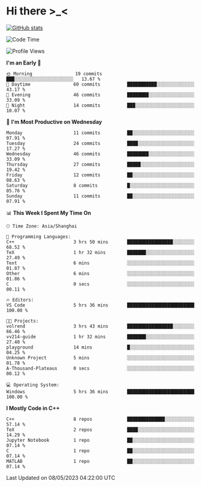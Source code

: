 # Hi there \>_<

[![GitHub stats](https://github-readme-stats.vercel.app/api?username=ARessegetesStery&show_icons=true&theme=transparent)](https://github.com/anuraghazra/github-readme-stats)

<!--START_SECTION:waka-->
![Code Time](http://img.shields.io/badge/Code%20Time-65%20hrs%2056%20mins-blue)

![Profile Views](http://img.shields.io/badge/Profile%20Views-5-blue)

**I'm an Early 🐤** 

```text
🌞 Morning                19 commits          ███░░░░░░░░░░░░░░░░░░░░░░   13.67 % 
🌆 Daytime                60 commits          ███████████░░░░░░░░░░░░░░   43.17 % 
🌃 Evening                46 commits          ████████░░░░░░░░░░░░░░░░░   33.09 % 
🌙 Night                  14 commits          ███░░░░░░░░░░░░░░░░░░░░░░   10.07 % 
```
📅 **I'm Most Productive on Wednesday** 

```text
Monday                   11 commits          ██░░░░░░░░░░░░░░░░░░░░░░░   07.91 % 
Tuesday                  24 commits          ████░░░░░░░░░░░░░░░░░░░░░   17.27 % 
Wednesday                46 commits          ████████░░░░░░░░░░░░░░░░░   33.09 % 
Thursday                 27 commits          █████░░░░░░░░░░░░░░░░░░░░   19.42 % 
Friday                   12 commits          ██░░░░░░░░░░░░░░░░░░░░░░░   08.63 % 
Saturday                 8 commits           █░░░░░░░░░░░░░░░░░░░░░░░░   05.76 % 
Sunday                   11 commits          ██░░░░░░░░░░░░░░░░░░░░░░░   07.91 % 
```


📊 **This Week I Spent My Time On** 

```text
🕑︎ Time Zone: Asia/Shanghai

💬 Programming Languages: 
C++                      3 hrs 50 mins       █████████████████░░░░░░░░   68.52 % 
TeX                      1 hr 32 mins        ███████░░░░░░░░░░░░░░░░░░   27.49 % 
Text                     6 mins              ░░░░░░░░░░░░░░░░░░░░░░░░░   01.87 % 
Other                    6 mins              ░░░░░░░░░░░░░░░░░░░░░░░░░   01.86 % 
C                        0 secs              ░░░░░░░░░░░░░░░░░░░░░░░░░   00.11 % 

🔥 Editors: 
VS Code                  5 hrs 36 mins       █████████████████████████   100.00 % 

🐱‍💻 Projects: 
volrend                  3 hrs 43 mins       █████████████████░░░░░░░░   66.46 % 
vv214-guide              1 hr 32 mins        ███████░░░░░░░░░░░░░░░░░░   27.40 % 
playground               14 mins             █░░░░░░░░░░░░░░░░░░░░░░░░   04.25 % 
Unknown Project          5 mins              ░░░░░░░░░░░░░░░░░░░░░░░░░   01.78 % 
A-Thousand-Plateaus      0 secs              ░░░░░░░░░░░░░░░░░░░░░░░░░   00.12 % 

💻 Operating System: 
Windows                  5 hrs 36 mins       █████████████████████████   100.00 % 
```

**I Mostly Code in C++** 

```text
C++                      8 repos             ██████████████░░░░░░░░░░░   57.14 % 
TeX                      2 repos             ████░░░░░░░░░░░░░░░░░░░░░   14.29 % 
Jupyter Notebook         1 repo              ██░░░░░░░░░░░░░░░░░░░░░░░   07.14 % 
C                        1 repo              ██░░░░░░░░░░░░░░░░░░░░░░░   07.14 % 
MATLAB                   1 repo              ██░░░░░░░░░░░░░░░░░░░░░░░   07.14 % 
```




 Last Updated on 08/05/2023 04:22:00 UTC
<!--END_SECTION:waka-->

